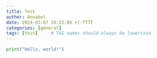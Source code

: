 ```yaml
---
title: Test
author: Annabel
date: 2024-03-07 20:22:00 +/-TTTT
categories: [general]
tags: [test]     # TAG names should always be lowercase
---
```


```python
print("Hello, world!")
```
